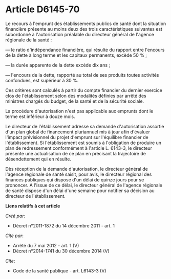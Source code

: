 # Article D6145-70

Le recours à l'emprunt des établissements publics de santé dont la situation financière présente au moins deux des trois
caractéristiques suivantes est subordonné à l'autorisation préalable du directeur général de l'agence régionale de la
santé : 

― le ratio d'indépendance financière, qui résulte du rapport entre l'encours de la dette à long terme et les capitaux
permanents, excède 50 % ; 

― la durée apparente de la dette excède dix ans ; 

― l'encours de la dette, rapporté au total de ses produits toutes activités confondues, est supérieur à 30 %. 

Ces critères sont calculés à partir du compte financier du dernier exercice clos de l'établissement selon des modalités
définies par arrêté des ministres chargés du budget, de la santé et de la sécurité sociale. 

La procédure d'autorisation n'est pas applicable aux emprunts dont le terme est inférieur à douze mois. 

Le directeur de l'établissement adresse sa demande d'autorisation assortie d'un plan global de financement pluriannuel mis à
jour afin d'évaluer l'impact prévisionnel du projet d'emprunt sur l'équilibre financier de l'établissement. Si
l'établissement est soumis à l'obligation de produire un plan de redressement conformément à l'article L. 6143-3, le
directeur présente une actualisation de ce plan en précisant la trajectoire de désendettement qui en résulte. 

Dès réception de la demande d'autorisation, le directeur général de l'agence régionale de santé saisit, pour avis, le
directeur régional des finances publiques qui dispose d'un délai de quinze jours pour se prononcer. A l'issue de ce délai, le
directeur général de l'agence régionale de santé dispose d'un délai d'une semaine pour notifier sa décision au directeur de
l'établissement.

**Liens relatifs à cet article**

_Créé par_:

  - Décret n°2011-1872 du 14 décembre 2011 - art. 1

_Cité par_:

  - Arrêté du 7 mai 2012 - art. 1 (V)
  - Décret n°2014-1741 du 30 décembre 2014 (V)

_Cite_:

  - Code de la santé publique - art. L6143-3 (V)
